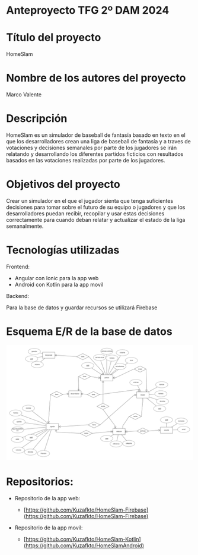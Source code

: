 # Anteproyecto TFG 2º DAM 2024

# Título del proyecto

HomeSlam

# Nombre de los autores del proyecto

Marco Valente

# Descripción

HomeSlam es un simulador de baseball de fantasía basado en texto en el que los desarrolladores crean una liga de baseball de fantasía y a traves de votaciones y decisiones semanales por parte de los jugadores se irán relatando y desarrollando los diferentes partidos ficticios con resultados basados en las votaciones realizadas por parte de los jugadores.

# Objetivos del proyecto

Crear un simulador en el que el jugador sienta que tenga suficientes decisiones para tomar sobre el futuro de su equipo o jugadores y que los desarrolladores puedan recibir, recopilar y usar estas decisiones correctamente para cuando deban relatar y actualizar el estado de la liga semanalmente.

# Tecnologías utilizadas

Frontend: 

- Angular con Ionic para la app web
- Android con Kotlin para la app movil

Backend:

Para la base de datos y guardar recursos se utilizará Firebase

# Esquema E/R de la base de datos

![esquemabbdd](esquemabbdd.png)

# Repositorios:

- Repositorio de la app web:
    - [https://github.com/Kuzafkto/HomeSlam-Firebase](https://github.com/Kuzafkto/HomeSlam-Firebase)
    
- Repositorio de la app movil:
    - [https://github.com/Kuzafkto/HomeSlam-Kotlin](https://github.com/Kuzafkto/HomeSlamAndroid)
